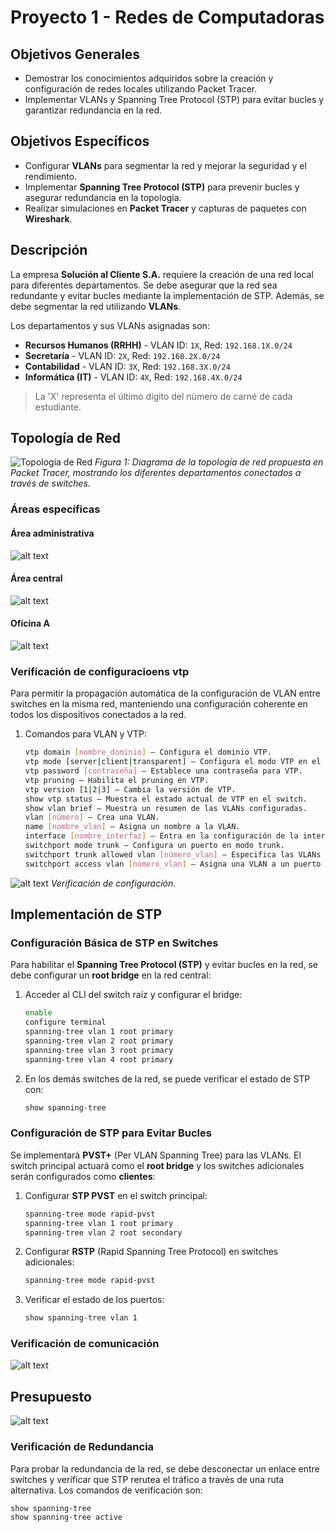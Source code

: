 # Proyecto 1 - Redes de Computadoras

## Objetivos Generales
- Demostrar los conocimientos adquiridos sobre la creación y configuración de redes locales utilizando Packet Tracer.
- Implementar VLANs y Spanning Tree Protocol (STP) para evitar bucles y garantizar redundancia en la red.

## Objetivos Específicos
- Configurar **VLANs** para segmentar la red y mejorar la seguridad y el rendimiento.
- Implementar **Spanning Tree Protocol (STP)** para prevenir bucles y asegurar redundancia en la topología.
- Realizar simulaciones en **Packet Tracer** y capturas de paquetes con **Wireshark**.

## Descripción
La empresa **Solución al Cliente S.A.** requiere la creación de una red local para diferentes departamentos. Se debe asegurar que la red sea redundante y evitar bucles mediante la implementación de STP. Además, se debe segmentar la red utilizando **VLANs**.

Los departamentos y sus VLANs asignadas son:
- **Recursos Humanos (RRHH)** - VLAN ID: `1X`, Red: `192.168.1X.0/24`
- **Secretaría** - VLAN ID: `2X`, Red: `192.168.2X.0/24`
- **Contabilidad** - VLAN ID: `3X`, Red: `192.168.3X.0/24`
- **Informática (IT)** - VLAN ID: `4X`, Red: `192.168.4X.0/24`

> La 'X' representa el último dígito del número de carné de cada estudiante.

## Topología de Red

![Topología de Red](./assets/imgTopologia.png)
*Figura 1: Diagrama de la topología de red propuesta en Packet Tracer, mostrando los diferentes departamentos conectados a través de switches.*


### Áreas específicas
#### Área administrativa
![alt text](./assets/administrativa.png)

#### Área central
![alt text](./assets/central.png)


#### Oficina A
![alt text](./assets/oficinaA.png)



### Verificación de configuracioens vtp
Para permitir la propagación automática de la configuración de VLAN entre switches en la misma red, manteniendo una configuración coherente en todos los dispositivos conectados a la red.



1. Comandos para VLAN y VTP:
    ```bash
    vtp domain [nombre_dominio] – Configura el dominio VTP.
    vtp mode [server|client|transparent] – Configura el modo VTP en el switch.
    vtp password [contraseña] – Establece una contraseña para VTP.
    vtp pruning – Habilita el pruning en VTP.
    vtp version [1|2|3] – Cambia la versión de VTP.
    show vtp status – Muestra el estado actual de VTP en el switch.
    show vlan brief – Muestra un resumen de las VLANs configuradas.
    vlan [número] – Crea una VLAN.
    name [nombre_vlan] – Asigna un nombre a la VLAN.
    interface [nombre_interfaz] – Entra en la configuración de la interfaz.
    switchport mode trunk – Configura un puerto en modo trunk.
    switchport trunk allowed vlan [número_vlan] – Especifica las VLANs permitidas en un trunk.
    switchport access vlan [número_vlan] – Asigna una VLAN a un puerto de acceso.
    ```

![alt text](./assets/vtpConfiguration.png)
*Verificación de configuración.*

## Implementación de STP
### Configuración Básica de STP en Switches
Para habilitar el **Spanning Tree Protocol (STP)** y evitar bucles en la red, se debe configurar un **root bridge** en la red central:




1. Acceder al CLI del switch raíz y configurar el bridge:
    ```bash
    enable
    configure terminal
    spanning-tree vlan 1 root primary
    spanning-tree vlan 2 root primary
    spanning-tree vlan 3 root primary
    spanning-tree vlan 4 root primary
    ```

2. En los demás switches de la red, se puede verificar el estado de STP con:
    ```bash
    show spanning-tree
    ```

### Configuración de STP para Evitar Bucles
Se implementará **PVST+** (Per VLAN Spanning Tree) para las VLANs. El switch principal actuará como el **root bridge** y los switches adicionales serán configurados como **clientes**:

1. Configurar **STP PVST** en el switch principal:
    ```bash
    spanning-tree mode rapid-pvst
    spanning-tree vlan 1 root primary
    spanning-tree vlan 2 root secondary
    ```

2. Configurar **RSTP** (Rapid Spanning Tree Protocol) en switches adicionales:
    ```bash
    spanning-tree mode rapid-pvst
    ```

3. Verificar el estado de los puertos:
    ```bash
    show spanning-tree vlan 1
    ```

### Verificación de comunicación

![alt text](./assets/ping.png)


## Presupuesto

![alt text](./assets/presupuesto.png)


### Verificación de Redundancia
Para probar la redundancia de la red, se debe desconectar un enlace entre switches y verificar que STP rerutea el tráfico a través de una ruta alternativa. Los comandos de verificación son:
```bash
show spanning-tree
show spanning-tree active


